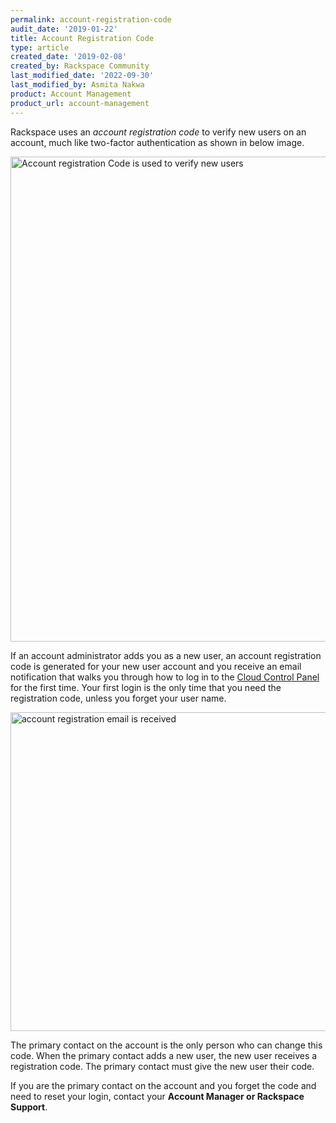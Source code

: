 ```yaml
---
permalink: account-registration-code
audit_date: '2019-01-22'
title: Account Registration Code
type: article
created_date: '2019-02-08'
created_by: Rackspace Community
last_modified_date: '2022-09-30'
last_modified_by: Asmita Nakwa
product: Account Management
product_url: account-management
---
```


Rackspace uses an _account registration code_ to verify new users on an account, much like two-factor authentication as shown in below image. 

   <img width="776" alt="Account registration Code is used to verify new users" src="/support/how-to/account-registration-code/accountregistrationcode1.png">

If an account administrator adds you as a new user, an account registration code is generated for your new user account and you receive an email notification that walks you through how to log in to the [Cloud Control Panel](https://login.rackspace.com) for the first time. Your first login is the only time that you need the registration code, unless you forget your user name.

   <img width="510" alt="account registration email is received" src="/support/how-to/account-registration-code/accountregistrationemail.png">

The primary contact on the account is the only person who can change this code. When the primary contact adds a new user, the new user receives a registration code. The primary contact must give the new user their code.

If you are the primary contact on the account and you forget the code and need to reset your login, contact your **Account Manager or Rackspace Support**.
